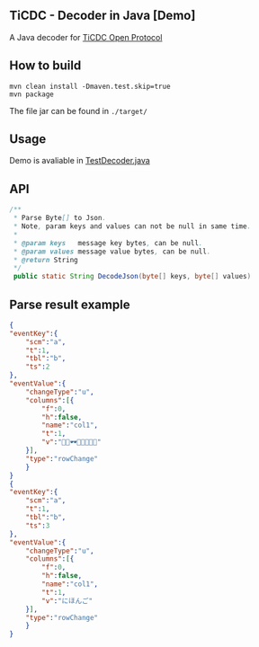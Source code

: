 ## TiCDC - Decoder in Java    [Demo]

A Java decoder for [TiCDC Open Protocol](https://docs.pingcap.com/tidb/stable/ticdc-open-protocol)

## How to build
```shell
mvn clean install -Dmaven.test.skip=true
mvn package
```
The file jar can be found in `./target/`

## Usage
Demo is avaliable in [TestDecoder.java](https://github.com/7yyo/ticdc-decoder/blob/master/src/main/java/test/TestDecoder.java)
## API
```java
/**
 * Parse Byte[] to Json. 
 * Note, param keys and values can not be null in same time.
 *
 * @param keys   message key bytes, can be null.
 * @param values message value bytes, can be null.
 * @return String
 */
 public static String DecodeJson(byte[] keys, byte[] values)
```
## Parse result example

```json
{
"eventKey":{
	"scm":"a",
	"t":1,
	"tbl":"b",
	"ts":2
},
"eventValue":{
	"changeType":"u",
	"columns":[{
		"f":0,
		"h":false,
		"name":"col1",
		"t":1,
		"v":"💋💼🕶💼👛💄💋💇"
	}],
	"type":"rowChange"
    }
}
{
"eventKey":{
	"scm":"a",
	"t":1,
	"tbl":"b",
	"ts":3
},
"eventValue":{
	"changeType":"u",
	"columns":[{
		"f":0,
		"h":false,
		"name":"col1",
		"t":1,
		"v":"にほんご"
	}],
	"type":"rowChange"
	}
}
```
